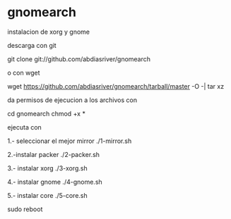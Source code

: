 # gnomearch
instalacion de xorg y gnome

descarga con git

git clone git://github.com/abdiasriver/gnomearch

o con wget

wget https://github.com/abdiasriver/gnomearch/tarball/master -O -| tar xz



da permisos de ejecucion a los archivos con


cd gnomearch
chmod +x *

ejecuta con

1.- seleccionar el mejor mirror
./1-mirror.sh

2.-instalar packer
./2-packer.sh

3.- instalar xorg
./3-xorg.sh

4.- instalar gnome
./4-gnome.sh

5.- instalar core
./5-core.sh


sudo reboot
